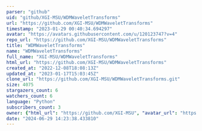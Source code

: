 ```yaml
---
parser: "github"
uid: "github/XGI-MSU/WDMWaveletTransforms"
url: "https://github.com/XGI-MSU/WDMWaveletTransforms"
timestamp: "2023-01-29 00:40:34.694297"
avatar: "https://avatars.githubusercontent.com/u/120123747?v=4"
repo_url: "https://github.com/XGI-MSU/WDMWaveletTransforms"
title: "WDMWaveletTransforms"
name: "WDMWaveletTransforms"
full_name: "XGI-MSU/WDMWaveletTransforms"
html_url: "https://github.com/XGI-MSU/WDMWaveletTransforms"
created_at: "2022-12-08T18:08:13Z"
updated_at: "2023-01-17T15:03:45Z"
clone_url: "https://github.com/XGI-MSU/WDMWaveletTransforms.git"
size: 4075
stargazers_count: 6
watchers_count: 6
language: "Python"
subscribers_count: 3
owner: {"html_url": "https://github.com/XGI-MSU", "avatar_url": "https://avatars.githubusercontent.com/u/120123747?v=4", "login": "XGI-MSU", "type": "Organization"}
date: "2024-06-29 14:23:38.433810"
---
```

